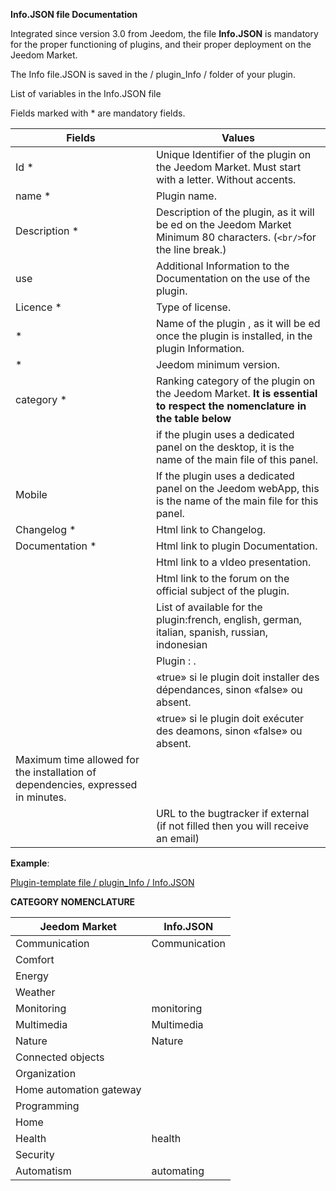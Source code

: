 **Info.JSON file Documentation**

Integrated since version 3.0 from Jeedom, the file **Info.JSON** is mandatory for the proper functioning of plugins, and their proper deployment on the Jeedom Market.

The Info file.JSON is saved in the / plugin_Info / folder of your plugin.

List of variables in the Info.JSON file

Fields marked with * are mandatory fields.

Fields                   | Values                                                                                                                   |
------------------------ | ------------------------------------------------------------------------------------------------------------------------- |
Id *                     | Unique Identifier of the plugin on the Jeedom Market. Must start with a letter. Without accents.                             |
name *                   | Plugin name.                                                                                                            |
Description *            | Description of the plugin, as it will be ed on the Jeedom Market Minimum 80 characters. (` <br/> `for the line break.)                                  |                                                                                     |
use                    | Additional Information to the Documentation on the use of the plugin.                                                    |
Licence *                | Type of license.                                                                                                          |
 *                 | Name of the plugin , as it will be ed once the plugin is installed, in the plugin Information.         |
 *                | Jeedom minimum version.                                                                                                |
category *               | Ranking category of the plugin on the Jeedom Market. **It is essential to respect the nomenclature in the table below** |
                  | if the plugin uses a dedicated panel on the desktop, it is the name of the main file of this panel.                    |
Mobile                   | If the plugin uses a dedicated panel on the Jeedom webApp, this is the name of the main file for this panel.   |
Changelog *              | Html link to Changelog.                                                                                              |
Documentation *          | Html link to plugin Documentation.                                                                                |
               | Html link to a vIdeo presentation.                                                                                 |
               | Html link to the forum on the official subject of the plugin.                                                                  |
                | List of  available for the plugin:french, english, german, italian, spanish, russian, indonesian            |
            | Plugin : .                                                   |
            | «true» si le plugin doit installer des dépendances, sinon «false» ou absent.                                              |
             | «true» si le plugin doit exécuter des deamons, sinon «false» ou absent.                                                   |
 | Maximum time allowed for the installation of dependencies, expressed in minutes.                                            |
                    | URL to the bugtracker if external (if not filled then you will receive an email)

**Example**:

[Plugin-template file / plugin_Info / Info.JSON](https://github.com/jeedom/plugin-template/blob/master/plugin_Info/Info.JSON)




**CATEGORY NOMENCLATURE**

Jeedom Market         | Info.JSON               |
--------------------- | ----------------------- |
Communication         | Communication           |
Comfort               |                 |
Energy               |                   |
Weather                 |                  |
Monitoring            | monitoring              |
Multimedia            | Multimedia              |
Nature                | Nature                  |
Connected objects      |      |
Organization          |             |
Home automation gateway  | |
Programming         |              |
Home    |      |
Health                 | health                  |
Security              |                 |
Automatism           | automating          |


   


  


  


 

    


   





